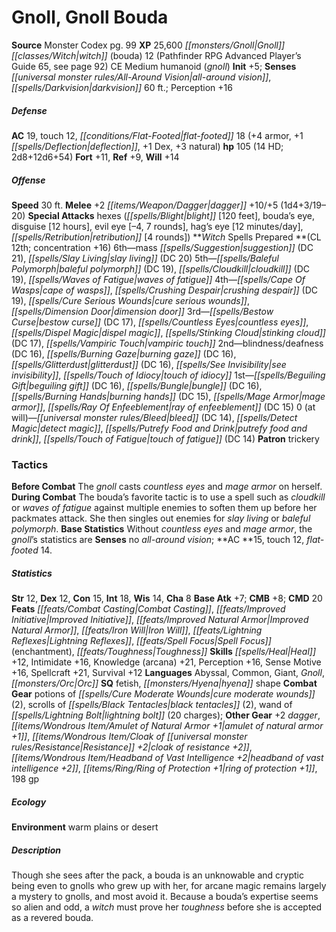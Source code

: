 ﻿---
cssclass: [monsters]
title1: Gnoll, Gnoll Bouda
title2: Gnoll Bouda
CR: 13
sources:
- name: Monster Codex
  page: 99
  link: http://paizo.com/products/btpy9926?Pathfinder-Roleplaying-Game-Monster-Codex
XP: 25600
race: Gnoll
classes:
- witch (bouda) 12 (Pathfinder RPG Advanced Player's Guide 65, see page 92)
alignment: CE
size: Medium
type: humanoid
subtypes:
- gnoll
initiative:
  bonus: 5
senses:
  all-around vision: true
  darkvision: 60
AC:
  AC: 19
  touch: 12
  flat_footed: 18
  components:
    armor: 4
    deflection: 1
    dex: 1
    natural: 3
HP:
  HP: 105
  long: 2d8+12d6+54
  HD: 14
saves:
  fort: 11
  ref: 9
  will: 14
speeds:
  base: 30
attacks:
  melee:
  - - text: +2 dagger +10/+5 (1d4+3/19-20)
      entries:
      - - damage: 1d4+3
          crit_range: 19-20
      attack: +2 dagger
      bonus:
      - 10
      - 5
  special:
  - hexes (blight [120 feet], bouda's eye, disguise [12 hours], evil eye [-4, 7 rounds],
    hag's eye [12 minutes/day], retribution [4 rounds])
spells:
  entries:
  - name: mass suggestion
    source: Witch
    level: 6
    DC: 21
  - name: slay living
    source: Witch
    level: 6
    DC: 20
  - name: baleful polymorph
    source: Witch
    level: 5
    DC: 19
  - name: cloudkill
    source: Witch
    level: 5
    DC: 19
  - name: waves of fatigue
    source: Witch
    level: 5
  - superscripts:
    - UM
    name: cape of wasps
    source: Witch
    level: 4
  - name: crushing despair
    source: Witch
    level: 4
    DC: 19
  - name: cure serious wounds
    source: Witch
    level: 4
  - name: dimension door
    source: Witch
    level: 4
  - name: bestow curse
    source: Witch
    level: 3
    DC: 17
  - superscripts:
    - UM
    name: countless eyes
    source: Witch
    level: 3
  - name: dispel magic
    source: Witch
    level: 3
  - name: stinking cloud
    source: Witch
    level: 3
    DC: 17
  - name: vampiric touch
    source: Witch
    level: 3
  - name: blindness/deafness
    source: Witch
    level: 2
    DC: 16
  - superscripts:
    - APG
    name: burning gaze
    source: Witch
    level: 2
    DC: 16
  - name: glitterdust
    source: Witch
    level: 2
    DC: 16
  - name: see invisibility
    source: Witch
    level: 2
  - name: touch of idiocy
    source: Witch
    level: 2
  - superscripts:
    - APG
    name: beguiling gift
    source: Witch
    level: 1
    DC: 16
  - superscripts:
    - UM
    name: bungle
    source: Witch
    level: 1
    DC: 16
  - name: burning hands
    source: Witch
    level: 1
    DC: 15
  - name: mage armor
    source: Witch
    level: 1
  - name: ray of enfeeblement
    source: Witch
    level: 1
    DC: 15
  - name: bleed
    source: Witch
    level: 0
    DC: 14
  - name: detect magic
    source: Witch
    level: 0
  - superscripts:
    - APG
    name: putrefy food and drink
    source: Witch
    level: 0
  - name: touch of fatigue
    source: Witch
    level: 0
    DC: 14
  sources:
  - name: Witch
    type: prepared
    CL: 12
    concentration: 16
    slots:
      0: at-will
    patron: trickery
tactics:
  Before Combat: The gnoll casts countless eyes and mage armor on herself.
  During Combat: The bouda's favorite tactic is to use a spell such as cloudkill or
    waves of fatigue against multiple enemies to soften them up before her packmates
    attack. She then singles out enemies for slay living or baleful polymorph.
  Base Statistics: Without countless eyes and mage armor, the gnoll's statistics are
    Senses no all-around vision; AC 15, touch 12, flat-footed 14.
ability_scores:
  STR: 12
  DEX: 12
  CON: 15
  INT: 18
  WIS: 14
  CHA: 8
BAB: 7
CMB: 8
CMD: 20
feats:
- name: Combat Casting
- name: Improved Initiative
- name: Improved Natural Armor
- name: Iron Will
- name: Lightning Reflexes
- name: Spell Focus (enchantment)
- name: Toughness
skills:
  Heal: 12
  Intimidate: 16
  Knowledge (arcana): 21
  Perception: 16
  Sense Motive: 16
  Spellcraft: 21
  Survival: 12
languages:
- Abyssal
- Common
- Giant
- Gnoll
- Orc
special_qualities:
- fetish
- hyena shape
gear:
  combat:
  - potions of cure moderate wounds (2)
  - scrolls of black tentacles (2)
  - wand of lightning bolt (20 charges)
  other:
  - +2 dagger
  - amulet of natural armor +1
  - cloak of resistance +2
  - headband of vast intelligence +2
  - ring of protection +1
  - 198 gp
ecology:
  environment: warm plains or desert
desc_long: Though she sees after the pack, a bouda is an unknowable and cryptic being
  even to gnolls who grew up with her, for arcane magic remains largely a mystery
  to gnolls, and most avoid it. Because a bouda's expertise seems so alien and odd,
  a witch must prove her toughness before she is accepted as a revered bouda.

---

# Gnoll, Gnoll Bouda

**Source** Monster Codex pg. 99
**XP** 25,600
_[[monsters/Gnoll|Gnoll]]_ _[[classes/Witch|witch]]_ (bouda) 12 (Pathfinder RPG Advanced Player’s Guide 65, see page 92)
CE Medium humanoid (_gnoll_)
**Init** +5; **Senses** _[[universal monster rules/All-Around Vision|all-around vision]]_, _[[spells/Darkvision|darkvision]]_ 60 ft.; Perception +16

##### Defense

**AC** 19, touch 12, _[[conditions/Flat-Footed|flat-footed]]_ 18 (+4 armor, +1 _[[spells/Deflection|deflection]]_, +1 Dex, +3 natural)
**hp** 105 (14 HD; 2d8+12d6+54)
**Fort** +11, **Ref** +9, **Will** +14

##### Offense
**Speed** 30 ft.
**Melee** +2 _[[items/Weapon/Dagger|dagger]]_ +10/+5 (1d4+3/19–20)
**Special Attacks** hexes (_[[spells/Blight|blight]]_ [120 feet], bouda’s eye, disguise [12 hours], evil eye [–4, 7 rounds], hag’s eye [12 minutes/day], _[[spells/Retribution|retribution]]_ [4 rounds])
**_Witch_ Spells Prepared **(CL 12th; concentration +16)
6th—mass _[[spells/Suggestion|suggestion]]_ (DC 21), _[[spells/Slay Living|slay living]]_ (DC 20)
5th—_[[spells/Baleful Polymorph|baleful polymorph]]_ (DC 19), _[[spells/Cloudkill|cloudkill]]_ (DC 19), _[[spells/Waves of Fatigue|waves of fatigue]]_
4th—_[[spells/Cape Of Wasps|cape of wasps]]_, _[[spells/Crushing Despair|crushing despair]]_ (DC 19), _[[spells/Cure Serious Wounds|cure serious wounds]]_, _[[spells/Dimension Door|dimension door]]_
3rd—_[[spells/Bestow Curse|bestow curse]]_ (DC 17), _[[spells/Countless Eyes|countless eyes]]_, _[[spells/Dispel Magic|dispel magic]]_, _[[spells/Stinking Cloud|stinking cloud]]_ (DC 17), _[[spells/Vampiric Touch|vampiric touch]]_
2nd—blindness/deafness (DC 16), _[[spells/Burning Gaze|burning gaze]]_ (DC 16), _[[spells/Glitterdust|glitterdust]]_ (DC 16), _[[spells/See Invisibility|see invisibility]]_, _[[spells/Touch of Idiocy|touch of idiocy]]_
1st—_[[spells/Beguiling Gift|beguiling gift]]_ (DC 16), _[[spells/Bungle|bungle]]_ (DC 16), _[[spells/Burning Hands|burning hands]]_ (DC 15), _[[spells/Mage Armor|mage armor]]_, _[[spells/Ray Of Enfeeblement|ray of enfeeblement]]_ (DC 15)
0 (at will)—_[[universal monster rules/Bleed|bleed]]_ (DC 14), _[[spells/Detect Magic|detect magic]]_, _[[spells/Putrefy Food and Drink|putrefy food and drink]]_, _[[spells/Touch of Fatigue|touch of fatigue]]_ (DC 14)
**Patron** trickery

### Tactics

**Before Combat** The _gnoll_ casts _countless eyes_ and _mage armor_ on herself.
 **During Combat** The bouda’s favorite tactic is to use a spell such as _cloudkill_ or _waves of fatigue_ against multiple enemies to soften them up before her packmates attack. She then singles out enemies for _slay living_ or _baleful polymorph_.
 **Base Statistics** Without _countless eyes_ and _mage armor_, the _gnoll_’s statistics are **Senses** no _all-around vision_; **AC **15, touch 12, _flat-footed_ 14.

##### Statistics
**Str** 12, **Dex** 12, **Con** 15, **Int** 18, **Wis** 14, **Cha** 8
**Base Atk** +7; **CMB** +8; **CMD** 20
**Feats** _[[feats/Combat Casting|Combat Casting]]_, _[[feats/Improved Initiative|Improved Initiative]]_, _[[feats/Improved Natural Armor|Improved Natural Armor]]_, _[[feats/Iron Will|Iron Will]]_, _[[feats/Lightning Reflexes|Lightning Reflexes]]_, _[[feats/Spell Focus|Spell Focus]]_ (enchantment), _[[feats/Toughness|Toughness]]_
**Skills** _[[spells/Heal|Heal]]_ +12, Intimidate +16, Knowledge (arcana) +21, Perception +16, Sense Motive +16, Spellcraft +21, Survival +12
**Languages** Abyssal, Common, Giant, _Gnoll_, _[[monsters/Orc|Orc]]_
**SQ** fetish, _[[monsters/Hyena|hyena]]_ shape
**Combat Gear** potions of _[[spells/Cure Moderate Wounds|cure moderate wounds]]_ (2), scrolls of _[[spells/Black Tentacles|black tentacles]]_ (2), wand of _[[spells/Lightning Bolt|lightning bolt]]_ (20 charges); **Other Gear** +2 _dagger_, _[[items/Wondrous Item/Amulet of Natural Armor +1|amulet of natural armor +1]]_, _[[items/Wondrous Item/Cloak of _[[universal monster rules/Resistance|Resistance]]_ +2|cloak of _resistance_ +2]]_, _[[items/Wondrous Item/Headband of Vast Intelligence +2|headband of vast intelligence +2]]_, _[[items/Ring/Ring of Protection +1|ring of protection +1]]_, 198 gp

##### Ecology

**Environment** warm plains or desert

##### Description

Though she sees after the pack, a bouda is an unknowable and cryptic being even to gnolls who grew up with her, for arcane magic remains largely a mystery to gnolls, and most avoid it. Because a bouda’s expertise seems so alien and odd, a _witch_ must prove her _toughness_ before she is accepted as a revered bouda.